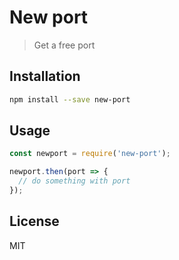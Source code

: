 # New port
> Get a free port

## Installation
```bash
npm install --save new-port
```

## Usage
```javascript
const newport = require('new-port');

newport.then(port => {
  // do something with port
});
```

## License
MIT
